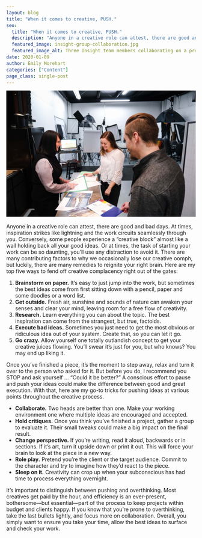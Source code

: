 ```yaml
---
layout: blog
title: "When it comes to creative, PUSH."
seo:
  title: "When it comes to creative, PUSH."
  description: "Anyone in a creative role can attest, there are good and bad days. At times, inspiration strikes like lightning and the work circuits seamlessly through you. Conversely, some people experience a “creative block” almost like a wall holding back all your good ideas. Learn ways to fend off creative complacency."
  featured_image: insight-group-collaboration.jpg
  featured_image_alt: Three Insight team members collaborating on a project
date: 2020-01-09
author: Emily Morehart
categories: ["Content"]
page_class: single-post
---
```


![Three Insight team members collaborating on a project](insight-group-collaboration.jpg)

Anyone in a creative role can attest, there are good and bad days. At times, inspiration strikes like lightning and the work circuits seamlessly through you. Conversely, some people experience a “creative block” almost like a wall holding back all your good ideas. Or at times, the task of starting your work can be so daunting, you’ll use any distraction to avoid it. There are many contributing factors to why we occasionally lose our creative oomph, but luckily, there are many remedies to reignite your right brain. Here are my top five ways to fend off creative complacency right out of the gates:

1. **Brainstorm on paper.** It’s easy to just jump into the work, but sometimes the best ideas come from first sitting down with a pencil, paper and some doodles or a word list.
2. **Get outside.** Fresh air, sunshine and sounds of nature can awaken your senses and clear your mind, leaving room for a free flow of creativity.
3. **Research.** Learn everything you can about the topic. The best inspiration can come from the strangest, but true, factoids.
4. **Execute bad ideas.** Sometimes you just need to get the most obvious or ridiculous idea out of your system. Create that, so you can let it go.
5. **Go crazy.** Allow yourself one totally outlandish concept to get your creative juices flowing. You’ll swear it’s just for you, but who knows? You may end up liking it.

Once you’ve finished a piece, it’s the moment to step away, relax and turn it over to the person who asked for it. But before you do, I recommend you STOP and ask yourself … “Could it be better?” A conscious effort to pause and push your ideas could make the difference between good and great execution. With that, here are my go-to tricks for pushing ideas at various points throughout the creative process.

- **Collaborate.** Two heads are better than one. Make your working environment one where multiple ideas are encouraged and accepted.
- **Hold critiques.** Once you think you’ve finished a project, gather a group to evaluate it. Their small tweaks could make a big impact on the final result.
- **Change perspective.** If you’re writing, read it aloud, backwards or in sections. If it’s art, turn it upside down or print it out. This will force your brain to look at the piece in a new way.
- **Role play.** Pretend you’re the client or the target audience. Commit to the character and try to imagine how they’d react to the piece.
- **Sleep on it.** Creativity can crop up when your subconscious has had time to process everything overnight.

It’s important to distinguish between pushing and overthinking. Most creatives get paid by the hour, and efficiency is an ever-present, bothersome—but essential—part of the process to keep projects within budget and clients happy. If you know that you’re prone to overthinking, take the last bullets lightly, and focus more on collaboration. Overall, you simply want to ensure you take your time, allow the best ideas to surface and check your work.
